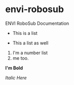 # envi-robosub
ENVI RoboSub Documentation

- This is a list

* This a list as well

1. I'm a number list
2. me too.

**I'm Bold**

*Italic Here*
